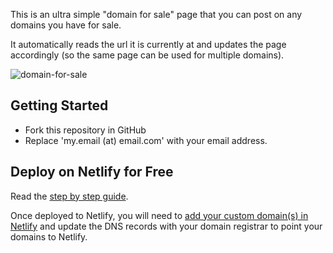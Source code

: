 This is an ultra simple "domain for sale" page that you can post on any domains you have for sale. 

It automatically reads the url it is currently at and updates the page accordingly (so the same page can be used for multiple domains).

![domain-for-sale](https://github.com/kevin2379/domain-for-sale/assets/64876105/caed9be8-a592-4538-af3b-8ad4b66a5c7b)

## Getting Started

- Fork this repository in GitHub
- Replace 'my.email (at) email.com' with your email address.



## Deploy on Netlify for Free
Read the [step by step guide](https://www.netlify.com/blog/2016/10/27/a-step-by-step-guide-deploying-a-static-site-or-single-page-app/).

Once deployed to Netlify, you will need to [add your custom domain(s) in Netlify](https://docs.netlify.com/domains-https/custom-domains/) and update the DNS records with your domain registrar to point your domains to Netlify.
